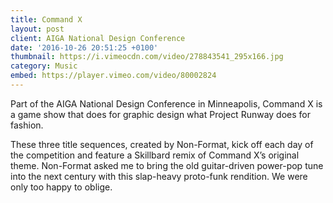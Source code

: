 ```yaml
---
title: Command X
layout: post
client: AIGA National Design Conference
date: '2016-10-26 20:51:25 +0100'
thumbnail: https://i.vimeocdn.com/video/278843541_295x166.jpg
category: Music
embed: https://player.vimeo.com/video/80002824
---
```


Part of the AIGA National Design Conference in Minneapolis, Command X is a game show that does for graphic design what Project Runway does for fashion.

These three title sequences, created by Non-Format, kick off each day of the competition and feature a Skillbard remix of Command X’s original theme. Non-Format asked me to bring the old guitar-driven power-pop tune into the next century with this slap-heavy proto-funk rendition. We were only too happy to oblige.
